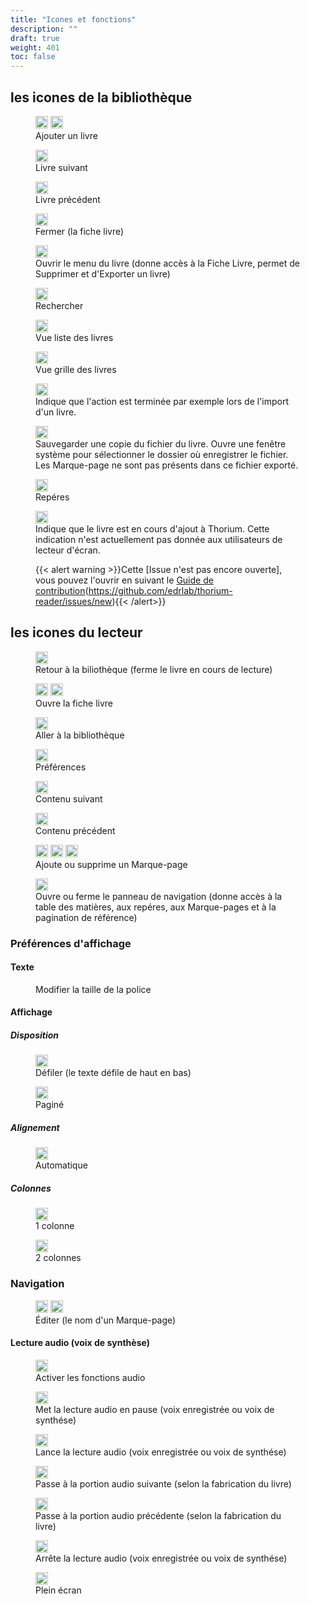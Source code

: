 ```yaml
---
title: "Icones et fonctions"
description: ""
draft: true
weight: 401
toc: false
---
```




## les icones de la bibliothèque
<!--
[L'article 401_fuctionsIcons en brouillon conserve les icones qui ne sont pas documentés ici ou qui sont en doublons](400_ressources/401_fuctionsIcons)
-->

<figure>
  <img class="icons" src="/images/icons/baseline-add-24px.svg" alt="" width="20px">
  <img class="icons" src="/images/icons/plus.svg" alt="" width="20px">
  <figcaption class="icon">Ajouter un livre
  </figcaption>
</figure>

<figure>
  <img class="icons" src="/images/icons/baseline-arrow_forward_ios-24px.svg" alt="" width="20px">
  <figcaption class="icon">Livre suivant
  </figcaption>
</figure>

<figure>
  <img class="icons" src="/images/icons/baseline-arrow_left_ios-24px.svg" alt="" width="20px">
  <figcaption class="icon">Livre précédent
  </figcaption>
</figure>

<figure>
  <img class="icons" src="/images/icons/baseline-close-24px.svg" alt="" width="20px">
  <figcaption class="icon">Fermer (la fiche livre)
  </figcaption>
</figure>

<!--
<figure>
  <img class="icons" src="/images/icons/baseline-more_vert-24px.svg" alt="" width="20px">
  <figcaption class="icon">Ouvrir le menu du livre (donne accès à la Fiche Livre, permet de Supprimer et d'Exporter un livre)
  </figcaption>
</figure>
-->

<figure>
  <img class="icons" src="/images/icons/menu.svg" alt="" width="20px">
  <figcaption class="icon">Ouvrir le menu du livre  (donne accès à la Fiche Livre, permet de Supprimer et d'Exporter un livre)
  </figcaption>
</figure>

<figure>
  <!-- <img class="icons" src="/images/icons/baseline-search-24px.svg" alt="" width="20px">
   <img class="icons" src="/images/icons/baseline-search-24px-grey.svg" alt="" width="20px"> <figcaption class="icon"> -->
  <img class="icons" src="/images/icons/magnifying_glass.svg" alt="" width="20px">
  <figcaption class="icon">Rechercher
  </figcaption>
</figure>

<figure>
  <img class="icons" src="/images/icons/baseline-view_list-24px.svg" alt="" width="20px">
  <figcaption class="icon">Vue liste des livres
  </figcaption>
</figure>
<!--<figure>
  <img class="icons" src="/images/icons/baseline-list-24px.svg" alt="" width="20px">
  <figcaption class="icon">
  </figcaption>
</figure>-->

<figure>
  <img class="icons" src="/images/icons/baseline-view_module-24px.svg" alt="" width="20px">
  <figcaption class="icon">
  </figcaption>Vue grille des livres
</figure>

<figure>
  <img class="icons" src="/images/icons/done.svg" alt="" width="20px">
  <figcaption class="icon">Indique que l'action est terminée par exemple lors de l'import d'un livre.
  </figcaption>
</figure>

<figure>
  <img class="icons" src="/images/icons/download.svg" alt="" width="20px">
  <figcaption class="icon">
  </figcaption>Sauvegarder une copie du fichier du livre. Ouvre une fenêtre système pour sélectionner le dossier où enregistrer le fichier. Les Marque-page ne sont pas présents dans ce fichier exporté.
</figure>


<figure>
  <img class="icons" src="/images/icons/landmark.svg" alt="" width="20px">
  <figcaption class="icon"> Repéres
  </figcaption>
</figure>


<figure>
  <img class="icons" src="/images/icons/loader.svg" alt="" width="20px">
  <figcaption class="icon">Indique que le livre est en cours d'ajout à Thorium. Cette indication n'est actuellement pas donnée aux utilisateurs de lecteur d'écran.
  
  {{< alert warning >}}Cette [Issue n'est pas encore ouverte], vous pouvez l'ouvrir en suivant le [Guide de contribution](https://github.com/edrlab/thorium-reader/issues/new)(https://github.com/edrlab/thorium-reader/issues/new){{< /alert>}}
  <!--TODO open Issue + Contributing.md-->
  </figcaption>
</figure>



## les icones du lecteur

<figure>
  <img class="icons" src="/images/icons/baseline-arrow_back-24px.svg" alt="" width="20px">
  <figcaption class="icon">Retour à la biliothèque (ferme le livre en cours de lecture)
  </figcaption>
</figure>

<figure>
  <img class="icons" src="/images/icons/info.svg" alt="" width="20px">  <img class="icons" src="/images/icons/outline-info-24px.svg" alt="" width="20px">
  <figcaption class="icon">Ouvre la fiche livre
  </figcaption>
</figure>

<figure>
  <img class="icons" src="/images/icons/outline-flip_to_front-24px.svg" alt="" width="20px">
  <figcaption class="icon"> Aller à la bibliothèque
  </figcaption>
</figure>

<figure>
  <img class="icons" src="/images/icons/font-size.svg" alt="" width="20px">
  <figcaption class="icon"> Préférences
  </figcaption>
</figure>

<figure>
  <img class="icons" src="/images/icons/baseline-arrow_forward_ios-24px.svg" alt="" width="20px">
  <figcaption class="icon">Contenu suivant
  </figcaption>
</figure>

<figure>
  <img class="icons" src="/images/icons/baseline-arrow_left_ios-24px.svg" alt="" width="20px">
  <figcaption class="icon">Contenu précédent
  </figcaption>
</figure>


<figure>
  <img class="icons" src="/images/icons/outline-bookmark-24px.svg" alt="" width="20px">
  <img class="icons" src="/images/icons/outline-bookmark-24px-grey.svg" alt="" width="20px">  <img class="icons" src="/images/icons/outline-bookmark_border-24px.svg" alt="" width="20px">
  <figcaption class="icon">Ajoute ou supprime un Marque-page
  </figcaption>
</figure>



<figure>
  <img class="icons" src="/images/icons/open_book.svg" alt="" width="20px">
  <figcaption class="icon">
  </figcaption>Ouvre ou ferme le panneau de navigation (donne accès à la table des matières, aux repéres, aux Marque-pages et à la pagination de référence)
</figure>



### Préférences d'affichage

#### Texte
<figure>

  <figcaption class="icon">
  </figcaption>Modifier la taille de la police
</figure>

#### Affichage
##### Disposition
<figure>
  <img class="icons" src="/images/icons/auto.svg" alt="" width="20px">
  <figcaption class="icon">Défiler (le texte défile de haut en bas)
  </figcaption>
</figure>

<figure>
  <img class="icons" src="/images/icons/pagine.svg" alt="" width="20px">
  <figcaption class="icon">Paginé
  </figcaption>
</figure>

##### Alignement

<figure>
  <img class="icons" src="/images/icons/paragraph-left.svg" alt="" width="20px">
  <figcaption class="icon"> Automatique
  </figcaption> 
</figure>

##### Colonnes
<figure>
  <img class="icons" src="/images/icons/colonne.svg" alt="" width="20px">
  <figcaption class="icon">
  </figcaption> 1 colonne
</figure>

<figure>
  <img class="icons" src="/images/icons/colonne2.svg" alt="" width="20px">
  <figcaption class="icon"> 2 colonnes
  </figcaption>
</figure>

### Navigation
<figure>
  <img class="icons" src="/images/icons/baseline-edit-24px.svg" alt="" width="20px">   <img class="icons" src="/images/icons/baseline-edit-24px-grey.svg" alt="" width="20px">
  <figcaption class="icon">Éditer (le nom d'un Marque-page)
  </figcaption>
</figure>

#### Lecture audio (voix de synthèse)

<figure>
  <img class="icons" src="/images/icons/baseline-volume_up-24px.svg" alt="" width="20px">
  <figcaption class="icon">Activer les fonctions audio
  </figcaption>
</figure>

<figure>
  <img class="icons" src="/images/icons/baseline-pause-24px.svg" alt="" width="20px">
  <figcaption class="icon">Met la lecture audio en pause  (voix enregistrée ou voix de synthése)
  </figcaption>
</figure>
<figure>
  <img class="icons" src="/images/icons/baseline-play_arrow-24px.svg" alt="" width="20px">
  <figcaption class="icon"> Lance la lecture audio (voix enregistrée ou voix de synthése)
  </figcaption>
</figure>

<figure>
  <img class="icons" src="/images/icons/baseline-skip_next-24px.svg" alt="" width="20px">
  <figcaption class="icon">Passe à la portion audio suivante (selon la fabrication du livre)
  </figcaption>
</figure>

<figure>
  <img class="icons" src="/images/icons/baseline-skip_previous-24px.svg" alt="" width="20px">
  <figcaption class="icon">Passe à la portion audio précédente (selon la fabrication du livre)
  </figcaption>
</figure>

<figure>
  <img class="icons" src="/images/icons/baseline-stop-24px.svg" alt="" width="20px">
  <figcaption class="icon">
  </figcaption>Arrête la lecture audio (voix enregistrée ou voix de synthése)
</figure>



<figure>
  <img class="icons" src="/images/icons/sharp-crop_free-24px.svg" alt="" width="20px">
  <figcaption class="icon">Plein écran
  </figcaption>
</figure>


